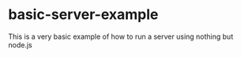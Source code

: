 # basic-server-example
This is a very basic example of how to run a server using nothing but node.js
